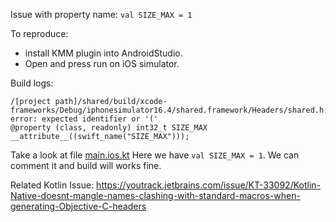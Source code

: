 Issue with property name: `val SIZE_MAX = 1`  

To reproduce:
 - install KMM plugin into AndroidStudio.
 - Open and press run on iOS simulator.

Build logs:
```
/[project path]/shared/build/xcode-frameworks/Debug/iphonesimulator16.4/shared.framework/Headers/shared.h:148:37: error: expected identifier or '('
@property (class, readonly) int32_t SIZE_MAX __attribute__((swift_name("SIZE_MAX")));
```


Take a look at file [main.ios.kt](shared%2Fsrc%2FiosMain%2Fkotlin%2Forg%2Fexample%2Fmain.ios.kt)
Here we have `val SIZE_MAX = 1`. We can comment it and build will works fine.


Related Kotlin Issue: https://youtrack.jetbrains.com/issue/KT-33092/Kotlin-Native-doesnt-mangle-names-clashing-with-standard-macros-when-generating-Objective-C-headers
